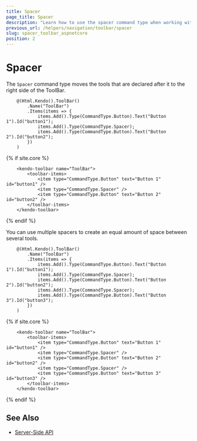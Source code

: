 ```yaml
---
title: Spacer
page_title: Spacer
description: "Learn how to use the spacer command type when working with the Telerik UI ToolBar component for {{ site.framework }}."
previous_url: /helpers/navigation/toolbar/spacer
slug: spacer_toolbar_aspnetcore
position: 2
---
```


# Spacer

The `Spacer` command type moves the tools that are declared after it to the right side of the ToolBar.

```HtmlHelper
    @(Html.Kendo().ToolBar()
        .Name("ToolBar")
        .Items(items => {
            items.Add().Type(CommandType.Button).Text("Button 1").Id("button1");
            items.Add().Type(CommandType.Spacer);
            items.Add().Type(CommandType.Button).Text("Button 2").Id("button2");
        })
    )
```
{% if site.core %}
```TagHelper
    <kendo-toolbar name="ToolBar">
        <toolbar-items>
            <item type="CommandType.Button" text="Button 1" id="button1" />
            <item type="CommandType.Spacer" />
            <item type="CommandType.Button" text="Button 2" id="button2" />
        </toolbar-items>
    </kendo-toolbar>
```
{% endif %}

You can use multiple spacers to create an equal amount of space between several tools.

```HtmlHelper
    @(Html.Kendo().ToolBar()
        .Name("ToolBar")
        .Items(items => {
            items.Add().Type(CommandType.Button).Text("Button 1").Id("button1");
            items.Add().Type(CommandType.Spacer);
            items.Add().Type(CommandType.Button).Text("Button 2").Id("button2");
            items.Add().Type(CommandType.Spacer);
            items.Add().Type(CommandType.Button).Text("Button 3").Id("button3");
        })
    )
```
{% if site.core %}
```TagHelper
    <kendo-toolbar name="ToolBar">
        <toolbar-items>
            <item type="CommandType.Button" text="Button 1" id="button1" />
            <item type="CommandType.Spacer" />
            <item type="CommandType.Button" text="Button 2" id="button2" />
            <item type="CommandType.Spacer" />
            <item type="CommandType.Button" text="Button 3" id="button3" />
        </toolbar-items>
    </kendo-toolbar>
```
{% endif %}

## See Also

* [Server-Side API](/api/toolbar)
